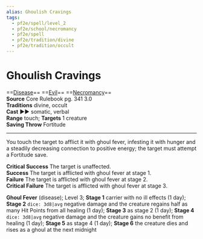 ```yaml
---
alias: Ghoulish Cravings
tags:
  - pf2e/spell/level_2
  - pf2e/school/necromancy
  - pf2e/spell
  - pf2e/tradition/divine
  - pf2e/tradition/occult
---
```


# Ghoulish Cravings

==[Disease](Disease.md)== ==[Evil](Evil.md)== ==[Necromancy](Necromancy.md)==  
__Source__ Core Rulebook pg. 341 3.0  
**Traditions** divine, occult  
**Cast** ►► somatic, verbal  
**Range** touch; **Targets** 1 creature  
**Saving Throw** Fortitude

---

You touch the target to afflict it with ghoul fever, infesting it with hunger and a steadily decreasing connection to positive energy; the target must attempt a Fortitude save.

**Critical Success** The target is unaffected.  
**Success** The target is afflicted with ghoul fever at stage 1.  
**Failure** The target is afflicted with ghoul fever at stage 2.  
**Critical Failure** The target is afflicted with ghoul fever at stage 3.

**Ghoul Fever** (disease); Level 3; **Stage 1** carrier with no ill effects (1 day); **Stage 2** `dice: 3d8|avg` negative damage and the creature regains half as many Hit Points from all healing (1 day); **Stage 3** as stage 2 (1 day); **Stage 4** `dice: 3d8|avg` negative damage and the creature gains no benefit from healing (1 day); **Stage 5** as stage 4 (1 day); **Stage 6** the creature dies and rises as a ghoul at the next midnight
